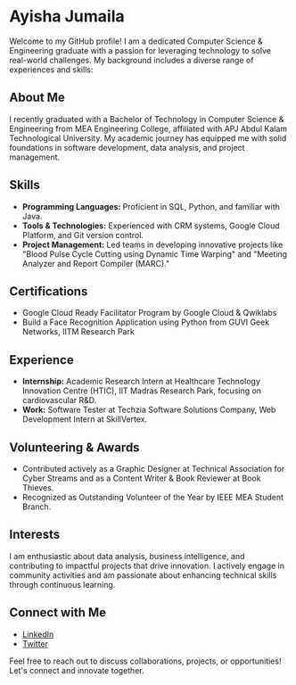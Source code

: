 # Ayisha Jumaila

Welcome to my GitHub profile! I am a dedicated Computer Science & Engineering graduate with a passion for leveraging technology to solve real-world challenges. My background includes a diverse range of experiences and skills:

## About Me
I recently graduated with a Bachelor of Technology in Computer Science & Engineering from MEA Engineering College, affiliated with APJ Abdul Kalam Technological University. My academic journey has equipped me with solid foundations in software development, data analysis, and project management.

## Skills
- **Programming Languages:** Proficient in SQL, Python, and familiar with Java.
- **Tools & Technologies:** Experienced with CRM systems, Google Cloud Platform, and Git version control.
- **Project Management:** Led teams in developing innovative projects like "Blood Pulse Cycle Cutting using Dynamic Time Warping" and "Meeting Analyzer and Report Compiler (MARC)."

## Certifications
- Google Cloud Ready Facilitator Program by Google Cloud & Qwiklabs
- Build a Face Recognition Application using Python from GUVI Geek Networks, IITM Research Park

## Experience
- **Internship:** Academic Research Intern at Healthcare Technology Innovation Centre (HTIC), IIT Madras Research Park, focusing on cardiovascular R&D.
- **Work:** Software Tester at Techzia Software Solutions Company, Web Development Intern at SkillVertex.

## Volunteering & Awards
- Contributed actively as a Graphic Designer at Technical Association for Cyber Streams and as a Content Writer & Book Reviewer at Book Thieves.
- Recognized as Outstanding Volunteer of the Year by IEEE MEA Student Branch.

## Interests
I am enthusiastic about data analysis, business intelligence, and contributing to impactful projects that drive innovation. I actively engage in community activities and am passionate about enhancing technical skills through continuous learning.

## Connect with Me
- [LinkedIn](http://www.linkedin.com/in/ayisha-jumaila-1302b0201/)
- [Twitter](https://twitter.com/AyishaJTP)

Feel free to reach out to discuss collaborations, projects, or opportunities! Let's connect and innovate together.
